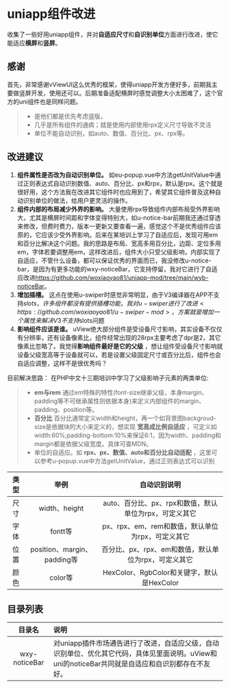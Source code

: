# uniapp组件改进
收集了一些好用uniapp组件，并对**自适应尺寸**和**自识别单位**方面进行改进，使它能适应**横屏**和**竖屏**。

## 感谢
首先，非常感谢vViewUI这么优秀的框架，使得uniapp开发方便好多，前期我主要做竖屏开发，使用还可以。后期准备适配横屏时感觉调整大小太困难了，这个官方的uni组件也是同样问题。
>- 是他们都是优先考虑竖版，
>- 几乎是所有组件的通病；就是使用内部使用rpx定义尺寸导致不灵活
>- 单位不能自动识别，如auto、数值、百分比、px、rpx等。

## 改进建议
1.  **组件属性是否改为自动识别单位。** 如eu-popup.vue中方法getUnitValue中通过正则表达式自动识别数值、auto、百分比、px和rpx，默认是rpx。这个就是很好用，这个方法我在改进其它组件时也应用到了，希望其它组件普及这种自动识别单位的做法，给用户更灵活的操作。
2. **组件内部的布局减少外界的影响。** 大量使用rpx导致组件内部布局受外界影响大，尤其是横屏时间距和字体变得特别大，如u-notice-bar前期我还通过穿透来修改，但费时费力，版本一更新又要查看一遍，感觉这个不是优秀组件应该原的，它应该少受外界影响。后来在某培训上学习了自适应后，发现可用em和百分比解决这个问题。我的思路是布局、宽高多用百分比，边距、定位多用em，字体若要调整用em，这样改进后，组件大小只受父级影响，内部实现了自适应，不管什么设备，都可以保证优秀的界面而已，我没修改u-notice-bar，是因为有更多功能的wxy-noticeBar，它支持停留，我对它进行了自适应改进<https://github.com/woxiaoyao81/uniapp-mod/tree/main/wyb-noticeBar>。
3. **增加插槽。** 这点在使用u-swiper时感觉非常明显，由于V3编译器在APP不支持$slots，许多组件都没有提供插槽功能，我对u-swiper进行了改进<https://github.com/woxiaoyao81/u-swiper-mod>，方案就是增加一个属性来解决V3不支持$slots问题
4. **影响组件应该是谁。** uView绝大部分组件是受设备尺寸影响，其实设备不仅仅有分辨率，还有设备像素比，组件经常出现的28rpx主要考虑了dpr是2，其它像素比忽略了。我觉得**影响组件最好是它的父级** ，想让组件受设备尺寸影响就设备父级宽高等于设备就可以，若是设置父级固定尺寸或百分比后，组件也会自适应调整，这样不是很优秀吗？


目前解决思路：
在PHP中文十三期培训中学习了父级影响子元素的两类单位:
>- **em与rem** 通过em特殊的特性(font-size继承父级，本身margin、padding等不可继承属性则依据本身)来定义内部组件的margin、padding、position等。
>- **百分比**  百分比通常定义width和height，再一个如背景图backgroud-size是依据块的大小来定义的，想实现 **宽高成比例自适应** ，可定义如width:60%;padding-bottom:10%来保证6:1，因为width、padding和margin都是依据父级宽度。具体可查MDN。
>- 单位的自适应。如 **rpx、px、数值、auto和百分比自动适配** ，这里可以参考u-popup.vue中方法getUnitValue，通过正则表达式可以识别

|类型|举例|自动识别说明|
|:-:|:-:|:-:|
|尺寸|width、height|auto、百分比、px、rpx和数值，默认单位为rpx，可定义其它|
|字体|fontt等|px、rpx、em、rem和数值，默认单位为rpx，可定义其它|
|位置|position、margin、padding等|百分比、px、rpx、em和数值，默认单位为rpx，可定义其它|
|颜色|color等|HexColor、RgbColor和关键字，默认是HexColor|


## 目录列表
|目录名|说明|
|:-:|:--|
|wxy-noticeBar|对uniapp插件市场通告进行了改进，自适应父级，自动识别单位、优化其它代码，具体见里面说明。uView和uni的noticeBar共同就是自适应和自识别都存在不友好。|
